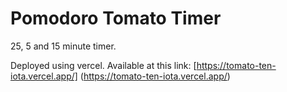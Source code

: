 # Pomodoro Tomato Timer

25, 5 and 15 minute timer.

Deployed using vercel. Available at this link: [https://tomato-ten-iota.vercel.app/] (https://tomato-ten-iota.vercel.app/)
